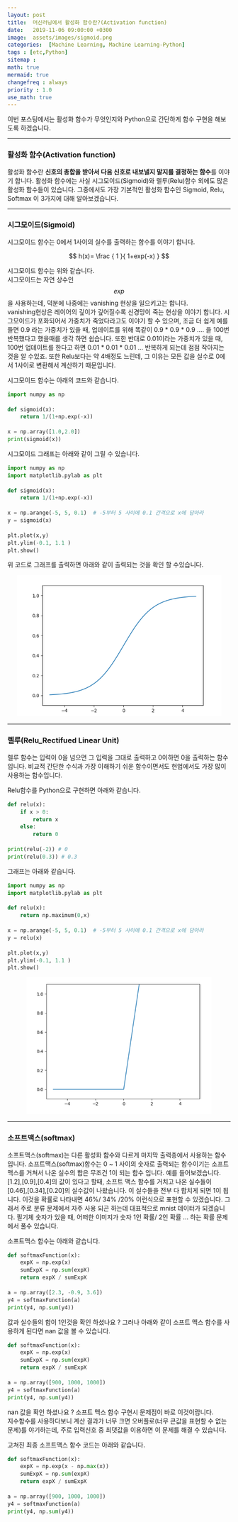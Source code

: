 ```yaml
---
layout: post
title:  머신러닝에서 활성화 함수란?(Activation function)
date:   2019-11-06 09:00:00 +0300
image:  assets/images/sigmoid.png
categories:  [Machine Learning, Machine Learning-Python]
tags : [etc,Python]
sitemap :
math: true
mermaid: true
changefreq : always
priority : 1.0
use_math: true
---
```



이번 포스팅에서는 활성화 함수가 무엇인지와 Python으로 간단하게 함수 구현을 해보도록 하겠습니다.  

-------


### 활성화 함수(Activation function)

활성화 함수란 **신호의 총합을 받아서 다음 신호로 내보낼지 말지를 결정하는 함수**를 이야기 합니다. 활성화 함수에는 사실 시그모이드(Sigmoid)와 렐루(Relu)함수 외에도 많은 활성화 함수들이 있습니다. 그중에서도 가장 기본적인 활성화 함수인 Sigmoid, Relu, Softmax 이 3가지에 대해 알아보겠습니다. 

-------

### 시그모이드(Sigmoid)  

시그모이드 함수는 0에서 1사이의 실수를 출력하는 함수를 이야기 합니다. 

<center>$$ h(x)=  \frac { 1 }{ 1+exp(-x) } $$</center>

시그모이드 함수는 위와 같습니다.  
시그모이드는 자연 상수인 $$exp$$을 사용하는데, 덕분에 나중에는 vanishing 현상을 일으키고는 합니다.  
vanishing현상은 레이어의 깊이가 깊어질수록 신경망이 죽는 현상을 이야기 합니다. 시그모이드가 포화되어서 가중치가 죽었다라고도 이야기 할 수 있으며, 조금 더 쉽게 예를 들면 0.9 라는 가중치가 있을 때, 업데이트를 위해 똑같이 0.9 * 0.9 * 0.9  .... 을 100번 반복했다고 했을때를 생각 하면 쉽습니다. 또한 반대로 0.01이라는 가중치가 있을 때, 100번 업데이트를 한다고 하면 0.01 * 0.01 * 0.01 ... 반복하게 되는데 점점 작아지는 것을 알 수있죠. 또한 Relu보다는 약 4배정도 느린데, 그 이유는 모든 값을 실수로 0에서 1사이로 변환해서 계산하기 때문입니다.  

시그모이드 함수는 아래의 코드와 같습니다.

```python 
import numpy as np

def sigmoid(x):
    return 1/(1+np.exp(-x))
    
x = np.array([1.0,2.0])
print(sigmoid(x))
```

시그모이드 그래프는 아래와 같이 그릴 수 있습니다.  

```python
import numpy as np
import matplotlib.pylab as plt

def sigmoid(x):
    return 1/(1+np.exp(-x))

x = np.arange(-5, 5, 0.1)  # -5부터 5 사이에 0.1 간격으로 x에 담아라
y = sigmoid(x)

plt.plot(x,y)
plt.ylim(-0.1, 1.1 ) 
plt.show()
```

위 코드로 그래프를 출력하면 아래와 같이 출력되는 것을 확인 할 수있습니다.

<center><img src="../assets//images/sigmoid.png" ></center>  


-------

### 렐루(Relu_Rectifued Linear Unit)  

렐루 함수는 입력이 0을 넘으면 그 입력을 그대로 출력하고 0이하면 0을 출력하는 함수입니다. 비교적 간단한 수식과 가장 이해하기 쉬운 함수이면서도 현업에서도 가장 많이 사용하는 함수입니다.  

Relu함수를 Python으로 구현하면 아래와 같습니다.  

```python 
def relu(x):
    if x > 0:
        return x
    else:
        return 0

print(relu(-2)) # 0
print(relu(0.3)) # 0.3
```

그래프는 아래와 같습니다.  

```python 
import numpy as np
import matplotlib.pylab as plt

def relu(x):
    return np.maximum(0,x)

x = np.arange(-5, 5, 0.1)  # -5부터 5 사이에 0.1 간격으로 x에 담아라
y = relu(x)

plt.plot(x,y)
plt.ylim(-0.1, 1.1 ) 
plt.show()
```

<center><img src="../assets//images/relu.png" ></center>  


-------

### 소프트맥스(softmax)   

소프트맥스(softmax)는 다른 활성화 함수와 다르게 마지막 출력층에서 사용하는 함수입니다. 소프트맥스(softmax)함수는 0 ~ 1 사이의 숫자로 출력되는 함수이기는 소프트맥스를 거쳐서 나온 실수의 합은 무조건 1이 되는 함수 입니다. 예를 들어보겠습니다.  
[1.2],[0.9],[0.4]의 값이 있다고 할때, 소프트 맥스 함수를 거치고 나온 실수들이 [0.46],[0.34],[0.20]의 실수값이 나왔습니다. 이 실수들을 전부 다 합치게 되면 1이 됩니다. 이것을 확률로 나타내면 46%/ 34% /20% 이런식으로 표현할 수 있겠습니다. 그래서 주로 분류 문제에서 자주 사용 되곤 하는데 대표적으로 mnist 데이터가 되겠습니다. 필기체 숫자가 있을 때, 어떠한 이미지가 숫자 1인 확률/ 2인 확률 ... 하는 확률 문제에서 풀수 있습니다.   

소프트맥스 함수는 아래와 같습니다.

```python
def softmaxFunction(x):
    expX = np.exp(x) 
    sumExpX = np.sum(expX) 
    return expX / sumExpX

a = np.array([2.3, -0.9, 3.6])
y4 = softmaxFunction(a)
print(y4, np.sum(y4))
```

값과 실수들의 합이 1인것을 확인 하셨나요 ? 
그러나 아래와 같이 소프트 맥스 함수를 사용하게 된다면 nan 값을 볼 수 있습니다.   

```python 
def softmaxFunction(x):
    expX = np.exp(x) 
    sumExpX = np.sum(expX) 
    return expX / sumExpX

a = np.array([900, 1000, 1000])
y4 = softmaxFunction(a)
print(y4, np.sum(y4))
```

nan 값을 확인 하셨나요 ? 소프트 맥스 함수 구현시 문제점이 바로 이것이랍니다.  
지수함수를 사용하다보니 계산 결과가 너무 크면 오버플로(너무 큰값을 표현할 수 없는 문제)를 야기하는데, 주로 입력신호 중 최댓값을 이용하면 이 문제를 해결 수 있습니다.    

고쳐진 최종 소프트맥스 함수 코드는 아래와 같습니다. 

```python 
def softmaxFunction(x):
    expX = np.exp(x - np.max(x)) 
    sumExpX = np.sum(expX) 
    return expX / sumExpX

a = np.array([900, 1000, 1000])
y4 = softmaxFunction(a)
print(y4, np.sum(y4))
```
